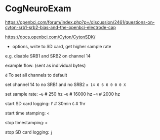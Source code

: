 # CogNeuroExam


https://openbci.com/forum/index.php?p=/discussion/2461/questions-on-cyton-srb1-srb2-bias-and-the-openbci-electrode-cap


https://docs.openbci.com/Cyton/CytonSDK/




- options, write to SD card, get higher sample rate

e.g. disable SRB1 and SRB2 on channel 14

example flow: (sent as individual bytes)

`d` To set all channels to default

set channel 14 to no SRB1 and no SRB2
`x 14 0 6 0 0 0 0 X`

set sample rate:
`~6` # 250 hz
`~0` # 16000 hz
`~4` # 2000 hz

start SD card logging:
`F` # 30min
`G` # 1hr

start time stamping:
`<`

stop timestamping:
`>`

stop SD card logging:
`j`